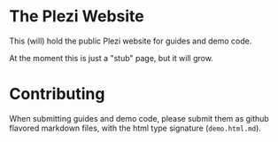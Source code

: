 # The Plezi Website

This (will) hold the public Plezi website for guides and demo code.

At the moment this is just a "stub" page, but it will grow.

# Contributing

When submitting guides and demo code, please submit them as github flavored markdown files, with the html type signature (`demo.html.md`).
